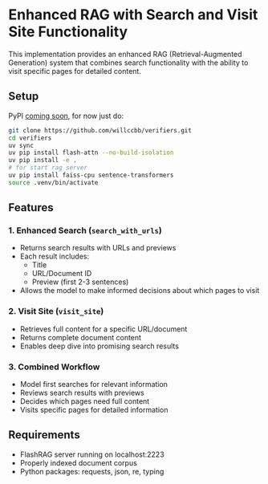 # Enhanced RAG with Search and Visit Site Functionality

This implementation provides an enhanced RAG (Retrieval-Augmented Generation) system that combines search functionality with the ability to visit specific pages for detailed content.
## Setup

PyPI [coming soon](https://pypi.org/project/verifiers/), for now just do:
```bash
git clone https://github.com/willccbb/verifiers.git
cd verifiers
uv sync
uv pip install flash-attn --no-build-isolation
uv pip install -e .
# for start rag server
uv pip install faiss-cpu sentence-transformers
source .venv/bin/activate
```

## Features

### 1. Enhanced Search (`search_with_urls`)

- Returns search results with URLs and previews
- Each result includes:
    - Title
    - URL/Document ID
    - Preview (first 2-3 sentences)
- Allows the model to make informed decisions about which pages to visit

### 2. Visit Site (`visit_site`)

- Retrieves full content for a specific URL/document
- Returns complete document content
- Enables deep dive into promising search results

### 3. Combined Workflow

- Model first searches for relevant information
- Reviews search results with previews
- Decides which pages need full content
- Visits specific pages for detailed information


## Requirements

- FlashRAG server running on localhost:2223
- Properly indexed document corpus
- Python packages: requests, json, re, typing
